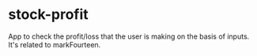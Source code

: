 # stock-profit
App to check the profit/loss that the user is making on the basis of inputs. It's related to markFourteen.

